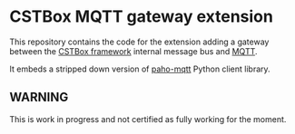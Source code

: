 # CSTBox MQTT gateway extension

This repository contains the code for the extension adding a gateway
between the [CSTBox framework](http://cstbox.cstb.fr) internal message bus 
and [MQTT](http://mqtt.org/).

It embeds a stripped down version of [paho-mqtt](https://pypi.python.org/pypi/paho-mqtt) 
Python client library.

## WARNING

This is work in progress and not certified as fully working for the moment.
